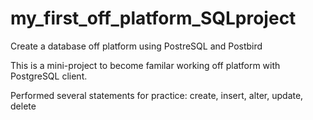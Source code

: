# my_first_off_platform_SQLproject
Create a database off platform using PostreSQL and Postbird

This is a mini-project to become familar working off platform with PostgreSQL client. 

Performed several statements for practice: create, insert, alter, update, delete
